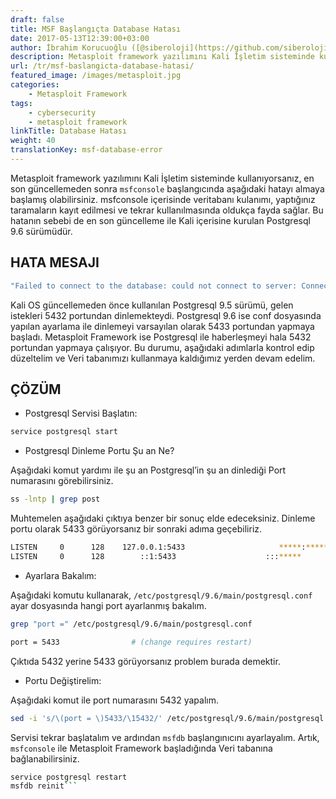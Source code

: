 ```yaml
---
draft: false
title: MSF Başlangıçta Database Hatası
date: 2017-05-13T12:39:00+03:00
author: İbrahim Korucuoğlu ([@siberoloji](https://github.com/siberoloji))
description: Metasploit framework yazılımını Kali İşletim sisteminde kullanıyorsanız, en son güncellemeden sonra msfconsole başlangıcında aşağıdaki hatayı almaya başlamış olabilirsiniz.
url: /tr/msf-baslangicta-database-hatasi/
featured_image: /images/metasploit.jpg
categories:
    - Metasploit Framework
tags:
    - cybersecurity
    - metasploit framework
linkTitle: Database Hatası
weight: 40
translationKey: msf-database-error
---
```



Metasploit framework yazılımını Kali İşletim sisteminde kullanıyorsanız, en son güncellemeden sonra `msfconsole` başlangıcında aşağıdaki hatayı almaya başlamış olabilirsiniz. msfconsole içerisinde veritabanı kulanımı, yaptığınız taramaların kayıt edilmesi ve tekrar kullanılmasında oldukça fayda sağlar. Bu hatanın sebebi de en son güncelleme ile Kali içerisine kurulan Postgresql 9.6 sürümüdür.

## HATA MESAJI

```bash
"Failed to connect to the database: could not connect to server: Connection refused Is the server running on host "localhost" (::1) and accepting TCP/IP connections on port 5432? could not connect to server: Connection refused Is the server running on host "localhost" (127.0.0.1) and accepting TCP/IP connections on port 5432?"
```

Kali OS güncellemeden önce kullanılan Postgresql 9.5 sürümü, gelen istekleri 5432 portundan dinlemekteydi. Postgresql 9.6 ise conf dosyasında yapılan ayarlama ile dinlemeyi varsayılan olarak 5433 portundan yapmaya başladı. Metasploit Framework ise Postgresql ile haberleşmeyi hala 5432 portundan yapmaya çalışıyor. Bu durumu, aşağıdaki adımlarla kontrol edip düzeltelim ve Veri tabanımızı kullanmaya kaldığımız yerden devam edelim.

## ÇÖZÜM

* Postgresql Servisi Başlatın:

```bash
service postgresql start
```

* Postgresql Dinleme Portu Şu an Ne?

Aşağıdaki komut yardımı ile şu an Postgresql’in şu an dinlediği Port numarasını görebilirsiniz.

```bash
ss -lntp | grep post
```

Muhtemelen aşağıdaki çıktıya benzer bir sonuç elde edeceksiniz. Dinleme portu olarak 5433 görüyorsanız bir sonraki adıma geçebiliriz.

```bash
LISTEN     0      128    127.0.0.1:5433                     *****:*****                   users:**((**"postgres",pid**=**2732,fd**=**6**))**
LISTEN     0      128        ::1:5433                    :::*****                   users:**((**"postgres",pid**=**2732,fd**=**3**))**
```

* Ayarlara Bakalım:

Aşağıdaki komutu kullanarak, `/etc/postgresql/9.6/main/postgresql.conf` ayar dosyasında hangi port ayarlanmış bakalım.

```bash
grep "port =" /etc/postgresql/9.6/main/postgresql.conf

port = 5433                # (change requires restart)
```

Çıktıda 5432 yerine 5433 görüyorsanız problem burada demektir.

* Portu Değiştirelim:

Aşağıdaki komut ile port numarasını 5432 yapalım.

```bash
sed -i 's/\(port = \)5433/\15432/' /etc/postgresql/9.6/main/postgresql.conf
```

Servisi tekrar başlatalım ve ardından `msfdb` başlangınıcını ayarlayalım. Artık, `msfconsole` ile Metasploit Framework başladığında Veri tabanına bağlanabilirsiniz.

```bash
service postgresql restart
msfdb reinit```
